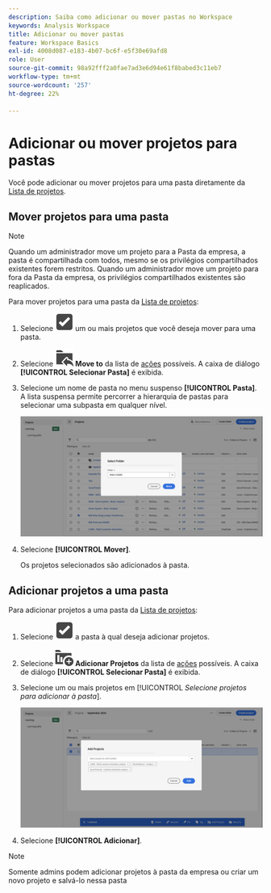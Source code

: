 ```yaml
---
description: Saiba como adicionar ou mover pastas no Workspace
keywords: Analysis Workspace
title: Adicionar ou mover pastas
feature: Workspace Basics
exl-id: 4008d087-e183-4b07-bc6f-e5f30e69afd8
role: User
source-git-commit: 98a92fff2a0fae7ad3e6d94e61f8babed3c11eb7
workflow-type: tm+mt
source-wordcount: '257'
ht-degree: 22%

---
```


# Adicionar ou mover projetos para pastas

Você pode adicionar ou mover projetos para uma pasta diretamente da [Lista de projetos](/help/analysis-workspace/build-workspace-project/freeform-overview.md#project-list).

## Mover projetos para uma pasta

>[!NOTE]
>
>Quando um administrador move um projeto para a Pasta da empresa, a pasta é compartilhada com todos, mesmo se os privilégios compartilhados existentes forem restritos. Quando um administrador move um projeto para fora da Pasta da empresa, os privilégios compartilhados existentes são reaplicados.
>

Para mover projetos para uma pasta da [Lista de projetos](/help/analysis-workspace/build-workspace-project/freeform-overview.md#project-list):

1. Selecione ![SelectBox](/help/assets/icons/SelectBox.svg) um ou mais projetos que você deseja mover para uma pasta.

1. Selecione ![FolderAddTo](/help/assets/icons/FolderAddTo.svg) **Move to** da lista de [ações](/help/analysis-workspace/build-workspace-project/freeform-overview.md#actions) possíveis. A caixa de diálogo **[!UICONTROL Selecionar Pasta]** é exibida.

1. Selecione um nome de pasta no menu suspenso **[!UICONTROL Pasta]**. A lista suspensa permite percorrer a hierarquia de pastas para selecionar uma subpasta em qualquer nível.

   ![A visualização Selecionar pasta mostrando o menu suspenso e as subpastas disponíveis.](/help/analysis-workspace/build-workspace-project/assets/add-projects.png)

1. Selecione **[!UICONTROL Mover]**.


   Os projetos selecionados são adicionados à pasta.


## Adicionar projetos a uma pasta

Para adicionar projetos a uma pasta da [Lista de projetos](/help/analysis-workspace/build-workspace-project/freeform-overview.md#project-list):

1. Selecione ![SelectBox](/help/assets/icons/SelectBox.svg) a pasta à qual deseja adicionar projetos.

1. Selecione ![ProjectAdd](/help/assets/icons/ProjectAdd.svg) **Adicionar Projetos** da lista de [ações](/help/analysis-workspace/build-workspace-project/freeform-overview.md#actions) possíveis. A caixa de diálogo **[!UICONTROL Selecionar Pasta]** é exibida.

1. Selecione um ou mais projetos em [!UICONTROL *Selecione projetos para adicionar à pasta*].

   ![A visualização Selecionar pasta mostrando o menu suspenso e as subpastas disponíveis.](/help/analysis-workspace/build-workspace-project/assets/add-projects-folder.png)

1. Selecione **[!UICONTROL Adicionar]**.

>[!NOTE]
>
>Somente admins podem adicionar projetos à pasta da empresa ou criar um novo projeto e salvá-lo nessa pasta
